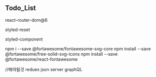 ## Todo_List

react-router-dom@6

styled-reset

styled-component

npm i --save @fortawesome/fontawesome-svg-core
npm install --save @fortawesome/free-solid-svg-icons
npm install --save @fortawesome/react-fontawesome

//해야될것
reduex
json server
graphQL
